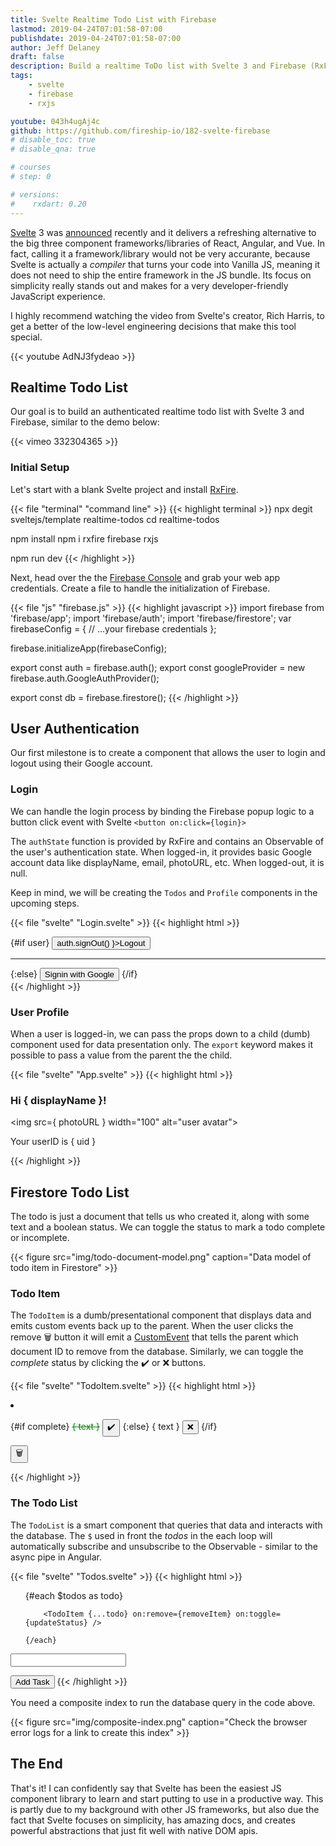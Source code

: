 ```yaml
---
title: Svelte Realtime Todo List with Firebase 
lastmod: 2019-04-24T07:01:58-07:00
publishdate: 2019-04-24T07:01:58-07:00
author: Jeff Delaney
draft: false
description: Build a realtime ToDo list with Svelte 3 and Firebase (RxFire)
tags: 
    - svelte
    - firebase
    - rxjs

youtube: 043h4ugAj4c
github: https://github.com/fireship-io/182-svelte-firebase
# disable_toc: true
# disable_qna: true

# courses
# step: 0

# versions:
#    rxdart: 0.20
---
```



[Svelte](https://svelte.dev/) 3 was [announced](https://twitter.com/Rich_Harris/status/1120342713843507201) recently and it delivers a refreshing alternative to the big three component frameworks/libraries of React, Angular, and Vue. In fact, calling it a framework/library would not be very accurante, because Svelte is actually a *compiler* that turns your code into Vanilla JS, meaning it does not need to ship the entire framework in the JS bundle. Its focus on simplicity really stands out and makes for a very developer-friendly JavaScript experience. 

I highly recommend watching the video from Svelte's creator, Rich Harris, to get a better of the low-level engineering decisions that make this tool special.  


{{< youtube AdNJ3fydeao >}}


## Realtime Todo List

Our goal is to build an authenticated realtime todo list with Svelte 3 and Firebase, similar to the demo below: 

{{< vimeo 332304365 >}}

### Initial Setup

Let's start with a blank Svelte project and install [RxFire](https://github.com/firebase/firebase-js-sdk/tree/master/packages/rxfire). 

{{< file "terminal" "command line" >}}
{{< highlight terminal >}}
npx degit sveltejs/template realtime-todos
cd realtime-todos

npm install
npm i rxfire firebase rxjs

npm run dev
{{< /highlight >}}

Next, head over the the [Firebase Console](https://console.firebase.google.com/) and grab your web app credentials. Create a file to handle the initialization of Firebase. 

{{< file "js" "firebase.js" >}}
{{< highlight javascript >}}
import firebase from 'firebase/app';
import 'firebase/auth';
import 'firebase/firestore';
var firebaseConfig = {
    // ...your firebase credentials
};

firebase.initializeApp(firebaseConfig);

export const auth = firebase.auth();
export const googleProvider = new firebase.auth.GoogleAuthProvider();

export const db = firebase.firestore();
{{< /highlight >}}

## User Authentication

Our first milestone is to create a component that allows the user to login and logout using their Google account. 

### Login

We can handle the login process by binding the Firebase popup logic to a button click event with Svelte `<button on:click={login}>`

The `authState` function is provided by RxFire and contains an Observable of the user's authentication state. When logged-in, it provides basic Google account data like displayName, email, photoURL, etc. When logged-out, it is null. 

Keep in mind, we will be creating the `Todos` and `Profile` components in the upcoming steps. 

{{< file "svelte" "Login.svelte" >}}
{{< highlight html >}}
<script>
    import Profile from './Profile.svelte';
    import Todos from './Todos.svelte';

    import { auth, googleProvider } from './firebase';
    import { authState } from 'rxfire/auth';

    let user;

    const unsubscribe = authState(auth).subscribe(u => user = u);

    function login() {
        auth.signInWithPopup(googleProvider);
    }
</script>


<section>
{#if user}
    <Profile {...user} />
    <button on:click={ () => auth.signOut() }>Logout</button>
    <hr>
    <Todos uid={user.uid} />
{:else}
	<button on:click={login}>
		Signin with Google
	</button>
{/if}
</section>
{{< /highlight >}}

### User Profile

When a user is logged-in, we can pass the props down to a child (dumb) component used for data presentation only. The `export` keyword makes it possible to pass a value from the parent the the child. 

{{< file "svelte" "App.svelte" >}}
{{< highlight html >}}
<script>
    export let displayName;
    export let photoURL;
    export let uid;
</script>


<h3>Hi { displayName }!</h3>

<img src={ photoURL } width="100" alt="user avatar">
<p>Your userID is { uid }</p>
{{< /highlight >}}


## Firestore Todo List

The todo is just a document that tells us who created it, along with some text and a boolean status. We can toggle the status to mark a todo complete or incomplete. 

{{< figure src="img/todo-document-model.png" caption="Data model of todo item in Firestore" >}}

### Todo Item

The `TodoItem` is a dumb/presentational component that displays data and emits custom events back up to the parent. When the user clicks the remove 🗑️ button it will emit a [CustomEvent](https://developer.mozilla.org/en-US/docs/Web/API/CustomEvent) that tells the parent which document ID to remove from the database. Similarly, we can toggle the *complete* status by clicking the ✔️ or ❌ buttons. 


{{< file "svelte" "TodoItem.svelte" >}}
{{< highlight html >}}
<script>

    import { createEventDispatcher } from 'svelte';

    const dispatch = createEventDispatcher();
    
    function remove() {
		dispatch('remove', { id });
	}

	function toggleStatus() {
        let newStatus = !complete;
		dispatch('toggle', {
            id,
            newStatus
        });
    }
    

    export let id; // document ID
    export let text;
    export let complete;
</script>

<style>
    .is-complete {
        text-decoration: line-through;
        color: green;
    }
</style>


<li>

{#if complete}
    <span class="is-complete">{ text }</span>
    <button on:click={toggleStatus}> ✔️ </button>
{:else}
    <span>{ text }</span>
    <button on:click={toggleStatus}> ❌ </button>
{/if}

<button on:click={remove}> 🗑 </button>

</li>
{{< /highlight >}}

### The Todo List

The `TodoList` is a smart component that queries that data and interacts with the database. The `$` used in front the *todos* in the each loop will automatically subscribe and unsubscribe to the Observable - similar to the async pipe in Angular.

{{< file "svelte" "Todos.svelte" >}}
{{< highlight html >}}
<script>
    import TodoItem from './TodoItem.svelte';
    import { db } from './firebase';
    import { collectionData } from 'rxfire/firestore';
    import { startWith } from 'rxjs/operators';

    // User ID passed from parent
    export let uid;

    // Form Text
    let text = 'some task';

    // Query requires an index, see screenshot below
    const query = db.collection('todos').where('uid', '==', uid).orderBy('created');

    const todos = collectionData(query, 'id').pipe(startWith([]));

    function add() {
        db.collection('todos').add({ uid, text, complete: false, created: Date.now() });
        text = '';
    }

    function updateStatus(event) {
        const { id, newStatus } = event.detail;
        db.collection('todos').doc(id).update({ complete: newStatus });
    }

    function removeItem(event) {
        const { id } = event.detail;
        db.collection('todos').doc(id).delete();
    }
</script>

<style>
    input { display: block }
</style>

<ul>
	{#each $todos as todo}

        <TodoItem {...todo} on:remove={removeItem} on:toggle={updateStatus} />
        
	{/each}
</ul>


<input bind:value={text}>

<button on:click={add}>Add Task</button>
{{< /highlight >}}

You need a composite index to run the database query in the code above. 

{{< figure src="img/composite-index.png" caption="Check the browser error logs for a link to create this index"  >}}

## The End

That's it! I can confidently say that Svelte has been the easiest JS component library to learn and start putting to use in a productive way. This is partly due to my background with other JS frameworks, but also due the fact that Svelte focuses on simplicity, has amazing docs, and creates powerful abstractions that just fit well with native DOM apis. 